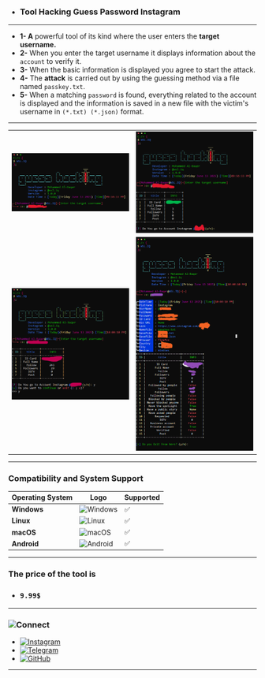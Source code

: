 - ### **Tool Hacking Guess Password Instagram**

---

- **1- A** powerful tool of its kind where the user enters the **target username.**
- **2-** When you enter the target username it displays information about the `account` to verify it.
- **3-** When the basic information is displayed you agree to start the attack.
- **4-** The **attack** is carried out by using the guessing method via a file named `passkey.txt`.
- **5-** When a matching `password` is found, everything related to the account is displayed and the information is saved in a new file with the victim's username in `(*.txt) (*.json)` format.

---

<div align="center">
<table>
  <tr>
    <td align="center">
      <a href="1.png" target="_blank">
        <img src="1.png" alt="" width="250"/>
      </a><br><sub></sub>
    </td>
    <td align="center">
      <a href="2.png" target="_blank">
        <img src="2.png" alt="" width="250"/>
      </a><br><sub></sub>
    </td>
  </tr>
  <tr>
    <td align="center">
      <a href="3.png" target="_blank">
        <img src="3.png" alt="" width="250"/>
      </a><br><sub></sub>
    </td>
    <td align="center">
      <a href="4.png" target="_blank">
        <img src="4.png" alt="" width="250"/>
      </a><br><sub></sub>
    </td>
  </tr>
</table>
</div>

---
### Compatibility and System Support

| Operating System | Logo | Supported |
|------------------|------|-----------|
| **Windows**      | ![Windows](https://custom-icon-badges.demolab.com/badge/Windows-0078D6?logo=windows11&logoColor=white) | ✅ |
| **Linux**        | ![Linux](https://img.shields.io/badge/Linux-FCC624?logo=linux&logoColor=black) | ✅ |
| **macOS**        | ![macOS](https://img.shields.io/badge/macOS-000000?logo=apple&logoColor=F0F0F0) | ✅ |
| **Android**      | ![Android](https://img.shields.io/badge/Android-3DDC84?logo=android&logoColor=white) | ✅ |

---

### **The price of the tool is**
- ### **`9.99$`**

---

### ![Connect](https://img.shields.io/badge/Connect_with_Developer-0056D2?style=for-the-badge&logo=links&logoColor=white)
- [![Instagram](https://img.shields.io/badge/Instagram-E4405F?logo=instagram&logoColor=white)](https://www.instagram.com/wsl.iq)
- [![Telegram](https://img.shields.io/badge/Telegram-2CA5E0?logo=telegram&logoColor=white)](https://t.me/wsl-iq)
- [![GitHub](https://img.shields.io/badge/GitHub-%23121011.svg?logo=github&logoColor=white)](https://github.com/wsl-iq)

---
